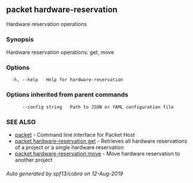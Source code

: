 ## packet hardware-reservation

Hardware reservation operations

### Synopsis

Hardware reservation operations: get, move

### Options

```
  -h, --help   Help for hardware-reservation
```

### Options inherited from parent commands

```
      --config string   Path to JSON or YAML configuration file
```

### SEE ALSO

* [packet](packet.md)	 - Command line interface for Packet Host
* [packet hardware-reservation get](packet_hardware-reservation_get.md)	 - Retrieves all hardware reservations of a project or a single hardware reservation
* [packet hardware-reservation move](packet_hardware-reservation_move.md)	 - Move hardware reservation to another project

###### Auto generated by spf13/cobra on 12-Aug-2019

